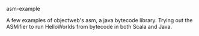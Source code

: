 asm-example

A few examples of objectweb's asm, a java bytecode library. Trying out the ASMifier to run HelloWorlds from bytecode in both Scala and Java.
